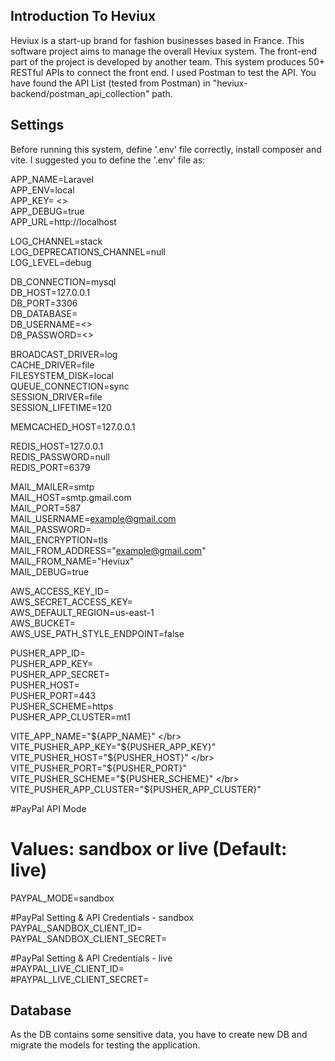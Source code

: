 ## Introduction To Heviux

Heviux is a start-up brand for fashion businesses based in France. This software project aims to manage the overall Heviux system. The front-end part of the project is developed by another team. This system produces 50+ RESTful APIs to connect the front end. I used Postman to test the API. You have found the API List (tested from Postman) in "heviux-backend/postman_api_collection" path. 

## Settings

Before running this system, define '.env' file correctly, install composer and vite. I suggested you to define the '.env' file as:

APP_NAME=Laravel </br>
APP_ENV=local </br>
APP_KEY= <> </br>
APP_DEBUG=true </br>
APP_URL=http://localhost </br>

LOG_CHANNEL=stack </br>
LOG_DEPRECATIONS_CHANNEL=null </br>
LOG_LEVEL=debug </br>

DB_CONNECTION=mysql </br>
DB_HOST=127.0.0.1 </br>
DB_PORT=3306 </br>
DB_DATABASE=<DB Name> </br>
DB_USERNAME=<> </br>
DB_PASSWORD=<> </br>

BROADCAST_DRIVER=log </br>
CACHE_DRIVER=file </br>
FILESYSTEM_DISK=local </br>
QUEUE_CONNECTION=sync </br>
SESSION_DRIVER=file </br>
SESSION_LIFETIME=120 </br>

MEMCACHED_HOST=127.0.0.1 </br>

REDIS_HOST=127.0.0.1 </br>
REDIS_PASSWORD=null </br>
REDIS_PORT=6379 </br>

MAIL_MAILER=smtp </br>
MAIL_HOST=smtp.gmail.com </br>
MAIL_PORT=587 </br>
MAIL_USERNAME=example@gmail.com </br>
MAIL_PASSWORD=<password> </br>
MAIL_ENCRYPTION=tls </br>
MAIL_FROM_ADDRESS="example@gmail.com" </br>
MAIL_FROM_NAME="Heviux" </br>
MAIL_DEBUG=true </br>

AWS_ACCESS_KEY_ID= </br>
AWS_SECRET_ACCESS_KEY= </br>
AWS_DEFAULT_REGION=us-east-1 </br>
AWS_BUCKET= </br>
AWS_USE_PATH_STYLE_ENDPOINT=false </br>

PUSHER_APP_ID= </br>
PUSHER_APP_KEY= </br>
PUSHER_APP_SECRET= </br>
PUSHER_HOST= </br>
PUSHER_PORT=443 </br>
PUSHER_SCHEME=https </br>
PUSHER_APP_CLUSTER=mt1 </br>

VITE_APP_NAME="${APP_NAME}" </br>
VITE_PUSHER_APP_KEY="${PUSHER_APP_KEY}" </br>
VITE_PUSHER_HOST="${PUSHER_HOST}" </br>
VITE_PUSHER_PORT="${PUSHER_PORT}" </br>
VITE_PUSHER_SCHEME="${PUSHER_SCHEME}" </br>
VITE_PUSHER_APP_CLUSTER="${PUSHER_APP_CLUSTER}" </br>

#PayPal API Mode </br>
# Values: sandbox or live (Default: live) </br>
PAYPAL_MODE=sandbox </br>

#PayPal Setting & API Credentials - sandbox </br>
PAYPAL_SANDBOX_CLIENT_ID=<set id> </br>
PAYPAL_SANDBOX_CLIENT_SECRET=<set secret key> </br>

#PayPal Setting & API Credentials - live </br>
#PAYPAL_LIVE_CLIENT_ID= </br>
#PAYPAL_LIVE_CLIENT_SECRET= </br>

## Database

As the DB contains some sensitive data, you have to create new DB and migrate the models for testing the application.

